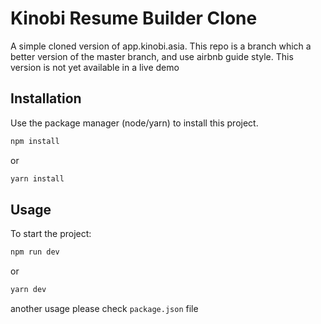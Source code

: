 # Kinobi Resume Builder Clone

A simple cloned version of app.kinobi.asia. This repo is a branch which a better version of the master branch, and use airbnb guide style. This version is not yet available in a live demo

## Installation

Use the package manager (node/yarn) to install this project.

```bash
npm install 
```

or

```bash
yarn install 
```

## Usage

To start the project: 

```bash
npm run dev 
```

or

```bash
yarn dev 
```
another usage please check ```package.json``` file